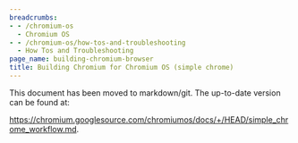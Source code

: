 ```yaml
---
breadcrumbs:
- - /chromium-os
  - Chromium OS
- - /chromium-os/how-tos-and-troubleshooting
  - How Tos and Troubleshooting
page_name: building-chromium-browser
title: Building Chromium for Chromium OS (simple chrome)
---
```


This document has been moved to markdown/git. The up-to-date version can be
found at:

<https://chromium.googlesource.com/chromiumos/docs/+/HEAD/simple_chrome_workflow.md>.